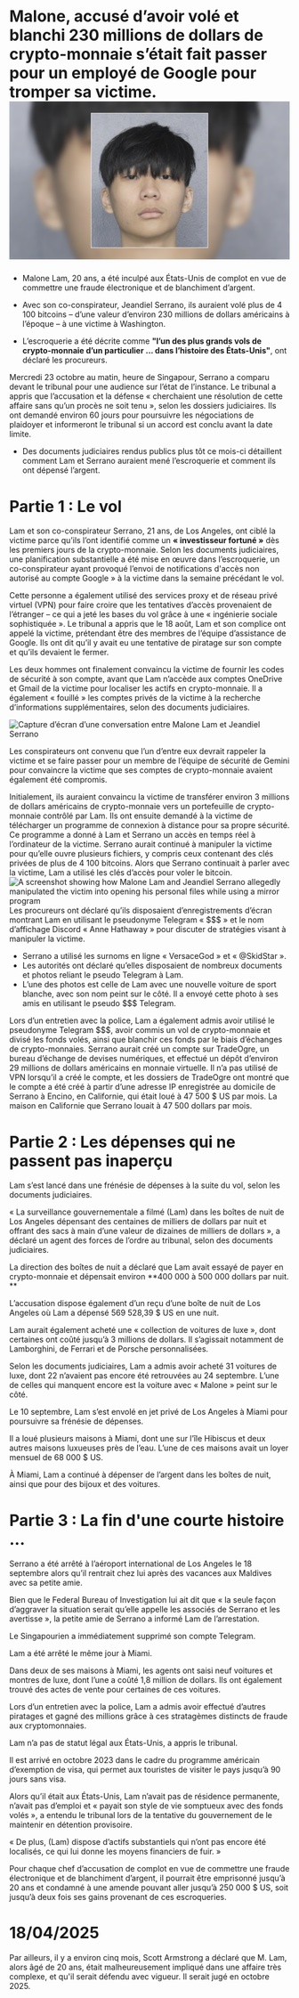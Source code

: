 # Malone, accusé d’avoir volé et blanchi 230 millions de dollars de crypto-monnaie s’était fait passer pour un employé de Google pour tromper sa victime. ![malone](091924-Malone-Lam.webp)

- Malone Lam, 20 ans, a été inculpé aux États-Unis de complot en vue de commettre une fraude électronique et de blanchiment d’argent.
- Avec son co-conspirateur, Jeandiel Serrano, ils auraient volé plus de 4 100 bitcoins – d’une valeur d’environ 230 millions de dollars américains à l’époque – à une victime à Washington.

- L’escroquerie a été décrite comme **"l’un des plus grands vols de crypto-monnaie d’un particulier ... dans l’histoire des États-Unis"**, ont déclaré les procureurs.

Mercredi 23 octobre au matin, heure de Singapour, Serrano a comparu devant le tribunal pour une audience sur l’état de l’instance.
Le tribunal a appris que l’accusation et la défense « cherchaient une résolution de cette affaire sans qu’un procès ne soit tenu », selon les dossiers judiciaires.
Ils ont demandé environ 60 jours pour poursuivre les négociations de plaidoyer et informeront le tribunal si un accord est conclu avant la date limite.

- Des documents judiciaires rendus publics plus tôt ce mois-ci détaillent comment Lam et Serrano auraient mené l’escroquerie et comment ils ont dépensé l’argent.

# Partie 1 : Le vol 
Lam et son co-conspirateur Serrano, 21 ans, de Los Angeles, ont ciblé la victime parce qu’ils l’ont identifié comme un **« investisseur fortuné »** dès les premiers jours de la crypto-monnaie.
Selon les documents judiciaires, une planification substantielle a été mise en œuvre dans l’escroquerie, un co-conspirateur ayant provoqué l’envoi de notifications d'accès non autorisé au compte Google » à la victime dans la semaine précédant le vol.


Cette personne a également utilisé des services proxy et de réseau privé virtuel (VPN) pour faire croire que les tentatives d’accès provenaient de l’étranger – ce qui a jeté les bases du vol grâce à une « ingénierie sociale sophistiquée ».
Le tribunal a appris que le 18 août, Lam et son complice ont appelé la victime, prétendant être des membres de l’équipe d’assistance de Google. Ils ont dit qu’il y avait eu une tentative de piratage sur son compte et qu’ils devaient le fermer.


Les deux hommes ont finalement convaincu la victime de fournir les codes de sécurité à son compte, avant que Lam n’accède aux comptes OneDrive et Gmail de la victime pour localiser les actifs en crypto-monnaie.
Il a également « fouillé » les comptes privés de la victime à la recherche d’informations supplémentaires, selon des documents judiciaires.

![Capture d’écran d’une conversation entre Malone Lam et Jeandiel Serrano](screenshot_1.avif)

Les conspirateurs ont convenu que l’un d’entre eux devrait rappeler la victime et se faire passer pour un membre de l’équipe de sécurité de Gemini pour convaincre la victime que ses comptes de crypto-monnaie avaient également été compromis.

Initialement, ils auraient convaincu la victime de transférer environ 3 millions de dollars américains de crypto-monnaie vers un portefeuille de crypto-monnaie contrôlé par Lam.
Ils ont ensuite demandé à la victime de télécharger un programme de connexion à distance pour sa propre sécurité. Ce programme a donné à Lam et Serrano un accès en temps réel à l’ordinateur de la victime.
Serrano aurait continué à manipuler la victime pour qu’elle ouvre plusieurs fichiers, y compris ceux contenant des clés privées de plus de 4 100 bitcoins.
Alors que Serrano continuait à parler avec la victime, Lam a utilisé les clés d’accès pour voler le bitcoin.
![A screenshot showing how Malone Lam and Jeandiel Serrano allegedly manipulated the victim into opening his personal files while using a mirror program](screenshot_3.avif)
Les procureurs ont déclaré qu’ils disposaient d’enregistrements d’écran montrant Lam en utilisant le pseudonyme Telegram « $$$ » et le nom d’affichage Discord « Anne Hathaway » pour discuter de stratégies visant à manipuler la victime.

- Serrano a utilisé les surnoms en ligne « VersaceGod » et « @SkidStar ».
- Les autorités ont déclaré qu’elles disposaient de nombreux documents et photos reliant le pseudo Telegram à Lam.
- L’une des photos est celle de Lam avec une nouvelle voiture de sport blanche, avec son nom peint sur le côté. Il a envoyé cette photo à ses amis en utilisant le pseudo $$$ Telegram.

Lors d’un entretien avec la police, Lam a également admis avoir utilisé le pseudonyme Telegram $$$, avoir commis un vol de crypto-monnaie et divisé les fonds volés, ainsi que blanchir ces fonds par le biais d’échanges de crypto-monnaies.
Serrano aurait créé un compte sur TradeOgre, un bureau d’échange de devises numériques, et effectué un dépôt d’environ 29 millions de dollars américains en monnaie virtuelle.
Il n’a pas utilisé de VPN lorsqu’il a créé le compte, et les dossiers de TradeOgre ont montré que le compte a été créé à partir d’une adresse IP enregistrée au domicile de Serrano à Encino, en Californie, qui était loué à 47 500 $ US par mois.
La maison en Californie que Serrano louait à 47 500 dollars par mois.

# Partie 2 : Les dépenses qui ne passent pas inaperçu



Lam s’est lancé dans une frénésie de dépenses à la suite du vol, selon les documents judiciaires.



« La surveillance gouvernementale a filmé (Lam) dans les boîtes de nuit de Los Angeles dépensant des centaines de milliers de dollars par nuit et offrant des sacs à main d’une valeur de dizaines de milliers de dollars », a déclaré un agent des forces de l’ordre au tribunal, selon des documents judiciaires.



La direction des boîtes de nuit a déclaré que Lam avait essayé de payer en crypto-monnaie et dépensait environ **400 000 à 500 000 dollars par nuit.
**


L’accusation dispose également d’un reçu d’une boîte de nuit de Los Angeles où Lam a dépensé 569 528,39 $ US en une nuit.



Lam aurait également acheté une « collection de voitures de luxe », dont certaines ont coûté jusqu’à 3 millions de dollars. Il s’agissait notamment de Lamborghini, de Ferrari et de Porsche personnalisées.



Selon les documents judiciaires, Lam a admis avoir acheté 31 voitures de luxe, dont 22 n’avaient pas encore été retrouvées au 24 septembre. L’une de celles qui manquent encore est la voiture avec « Malone » peint sur le côté.



Le 10 septembre, Lam s’est envolé en jet privé de Los Angeles à Miami pour poursuivre sa frénésie de dépenses.



Il a loué plusieurs maisons à Miami, dont une sur l’île Hibiscus et deux autres maisons luxueuses près de l’eau. L’une de ces maisons avait un loyer mensuel de 68 000 $ US.



À Miami, Lam a continué à dépenser de l’argent dans les boîtes de nuit, ainsi que pour des bijoux et des voitures.

# Partie 3 : La fin d'une courte histoire ...


Serrano a été arrêté à l’aéroport international de Los Angeles le 18 septembre alors qu’il rentrait chez lui après des vacances aux Maldives avec sa petite amie.



Bien que le Federal Bureau of Investigation lui ait dit que « la seule façon d’aggraver la situation serait qu’elle appelle les associés de Serrano et les avertisse », la petite amie de Serrano a informé Lam de l’arrestation.


Le Singapourien a immédiatement supprimé son compte Telegram.



Lam a été arrêté le même jour à Miami.



Dans deux de ses maisons à Miami, les agents ont saisi neuf voitures et montres de luxe, dont l’une a coûté 1,8 million de dollars. Ils ont également trouvé des actes de vente pour certaines de ces voitures.



Lors d’un entretien avec la police, Lam a admis avoir effectué d’autres piratages et gagné des millions grâce à ces stratagèmes distincts de fraude aux cryptomonnaies.


Lam n’a pas de statut légal aux États-Unis, a appris le tribunal.



Il est arrivé en octobre 2023 dans le cadre du programme américain d’exemption de visa, qui permet aux touristes de visiter le pays jusqu’à 90 jours sans visa.



Alors qu’il était aux États-Unis, Lam n’avait pas de résidence permanente, n’avait pas d’emploi et « payait son style de vie somptueux avec des fonds volés », a entendu le tribunal lors de la tentative du gouvernement de le maintenir en détention provisoire.



« De plus, (Lam) dispose d’actifs substantiels qui n’ont pas encore été localisés, ce qui lui donne les moyens financiers de fuir. »



Pour chaque chef d’accusation de complot en vue de commettre une fraude électronique et de blanchiment d’argent, il pourrait être emprisonné jusqu’à 20 ans et condamné à une amende pouvant aller jusqu’à 250 000 $ US, soit jusqu’à deux fois ses gains provenant de ces escroqueries.

# 18/04/2025 
Par ailleurs, il y a environ cinq mois, Scott Armstrong a déclaré que M. Lam, alors âgé de 20 ans, était malheureusement impliqué dans une affaire très complexe, et qu'il serait défendu avec vigueur. 
Il serait jugé en octobre 2025.



